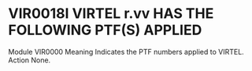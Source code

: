 # VIR0018I VIRTEL r.vv HAS THE FOLLOWING PTF(S) APPLIED
Module
    VIR0000
Meaning 
    Indicates the PTF numbers applied to VIRTEL.
Action
    None.
